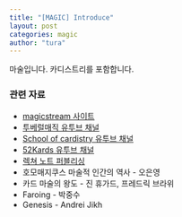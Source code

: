 ```yaml
---
title: "[MAGIC] Introduce"
layout: post
categories: magic
author: "tura"
---
```


마술입니다. 카디스트리를 포함합니다.

### 관련 자료
- [magicstream 사이트](https://magicstream.com/)
- [투베럴매직 유투브 채널](https://www.youtube.com/channel/UCBixbGO61jj7oyb-JvWnc8w)
- [School of cardistry 유투브 채널](https://www.youtube.com/channel/UCWseT8S7GGtjVMDOiscU4CQ)
- [52Kards 유투브 채널](https://www.youtube.com/channel/UCIuScmttXWzLoXqs8kU3vWA)
- [렉쳐 노트 퍼블리싱](http://lnmagic.co.kr/shop/main/index.php)
- 호모매지쿠스 마술적 인간의 역사 - 오은영
- 카드 마술의 왕도 - 진 휴가드, 프레드릭 브라위
- Faroing - 박중수
- Genesis - Andrei Jikh
